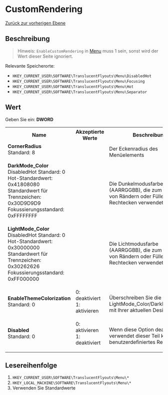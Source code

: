 # CustomRendering
[Zurück zur vorherigen Ebene](../CONFIG.md)
## Beschreibung
> Hinweis:
> `EnableCustomRendering` in [Menu](../CONFIG.md) muss 1 sein, sonst wird der Wert dieser Seite ignoriert.

Relevante Speicherorte:
- `HKEY_CURRENT_USER\SOFTWARE\TranslucentFlyouts\Menu\DisabledHot`
- `HKEY_CURRENT_USER\SOFTWARE\TranslucentFlyouts\Menu\Focusing`
- `HKEY_CURRENT_USER\SOFTWARE\TranslucentFlyouts\Menu\Hot`
- `HKEY_CURRENT_USER\SOFTWARE\TranslucentFlyouts\Menu\Separator`
## Wert
Geben Sie ein: <b>DWORD</b>
<table>
<tr>
<th>Name</th>
<th>Akzeptierte Werte</th>
<th>Beschreibung</th>
</tr>

<tr>
<td width="10%">
<dl>
<dt><b>CornerRadius</b></dt>
<dt>Standard: 8</dt>
</dl>
</td>
<td width="20%">
<dl>
</dl>
</td>
<td width="30%">
<dt>Der Eckenradius des Menüelements</dt>
</td>
</tr>

<tr>
<td width="10%">
<dl>
<dt><b>DarkMode_Color</b></dt>
<dt>DisabledHot Standard: 0</dt>
<dt>Hot-Standardwert: 0x41808080</dt>
<dt>Standardwert für Trennzeichen: 0x30D9D9D9</dt>
<dt>Fokussierungsstandard: 0xFFFFFFFF</dt>
</dl>
</td>
<td width="20%">
<dl>
</dl>
</td>
<td width="30%">
<dt> Die Dunkelmodusfarbe (AARRGGBB), die zum Rendern von Rändern oder Füllen von Rechtecken verwendet wird. </dt>
</td>
</tr>

<tr>
<td width="10%">
<dl>
<dt><b>LightMode_Color</b></dt>
<dt>DisabledHot Standard: 0</dt>
<dt>Hot-Standardwert: 0x30000000</dt>
<dt>Standardwert für Trennzeichen: 0x30262626</dt>
<dt>Fokussierungsstandard: 0xFF000000</dt>
</dl>
</td>
<td width="20%">
<dl>
</dl>
</td>
<td width="30%">
<dt> Die Lichtmodusfarbe (AARRGGBB), die zum Rendern von Rändern oder Füllen von Rechtecken verwendet wird. </dt>
<br>
</td>
</tr>

<tr>
<td width="10%">
<dl>
<dt><b>EnableThemeColorization</b></dt>
<dt>Standard: 0</dt>
</dl>
</td>
<td width="20%">
<dl>
<dt>0: deaktiviert</dt>
<dt>1: aktivieren</dt>
</dl>
</td>
<td width="30%">
<dt>Überschreiben Sie die Werte in LightMode_Color/DarkMode_Color mit Ihrer aktuellen Designfarbe</dt>
</td>
</tr>

<tr>
<td width="10%">
<dl>
<dt><b>Disabled</b></dt>
<dt>Standard: 0</dt>
</dl>
</td>
<td width="20%">
<dl>
<dt>0: aktivieren</dt>
<dt>1: deaktiviert</dt>
</dl>
</td>
<td width="30%">
<dt>Wenn diese Option deaktiviert ist, verwendet dieser Teil kein benutzerdefiniertes Rendering</dt>
</td>
</tr>

</table>

## Lesereihenfolge
1. `HKEY_CURRENT_USER\SOFTWARE\TranslucentFlyouts\Menu\*`
2. `HKEY_LOCAL_MACHINE\SOFTWARE\TranslucentFlyouts\Menu\*`
3. Verwenden Sie Standardwerte